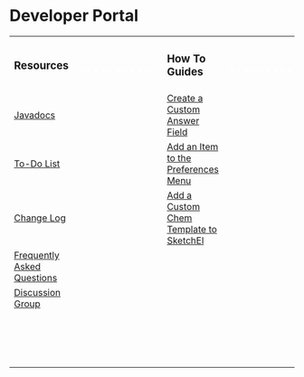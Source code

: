# Developer Portal #

<table border='0' cellspacing='0'>
<blockquote><tbody>
<blockquote><tr>
<blockquote><td><h3>Resources</h3></td>
<td><font color='white' size='15'>...........</font></td>
<td><h3>How To Guides</h3></td>
<td><font color='white' size='15'>...........</font></td>
<td><h3>Documentation of Modules</h3></td>
</blockquote></tr>
<tr>
<blockquote><td><a href='http://ingatan.googlecode.com/hg/javadoc/index.html'>Javadocs</a></td>
<td></td>
<td><a href='AnswerFieldsTutorial.md'>Create a Custom Answer Field</a></td>
<td>    </td>
<td><a href='FileStructure.md'>File Structures and Filetypes</a><br /></td>
</blockquote></tr>
<tr>
<blockquote><td><a href='http://www.ingatan.org/issues'>To-Do List</a></td>
<td></td>
<td><a href='AddPreference.md'>Add an Item to the Preferences Menu</a></td>
<td>    </td>
<td><a href='LibraryManager.md'>Library Manager</a></td>
</blockquote></tr>
<tr>
<blockquote><td><a href='DownloadIngatan#Change_Log.md'>Change Log</a></td>
<td></td>
<td><a href='AddSketchElTemplate.md'>Add a Custom Chem Template to SketchEl</a></td>
<td>    </td>
<td><a href='QuizTime.md'>Quiz Time</a></td>
</blockquote></tr>
<tr>
<blockquote><td><a href='FAQ.md'>Frequently Asked Questions</a></td>
<td></td>
<td></td>
<td>    </td>
<td><a href='AnswerFields.md'>Answer Fields</a></td>
</blockquote></tr>
<tr>
<blockquote><td><a href='http://groups.google.com/group/Ingatan'>Discussion Group</a></td>
<td></td>
<td></td>
<td>    </td>
<td><a href='AnswerFieldsEnhancement.md'>Answer Fields Enhancement</a></td>
</blockquote></tr>
<tr>
<blockquote><td></td>
<td></td>
<td></td>
<td>    </td>
<td><a href='ImageAcquisitionMenu.md'>Image Acquisition Menu</a></td>
</blockquote></tr>
<tr>
<blockquote><td></td>
<td></td>
<td></td>
<td>    </td>
<td><a href='RichTextArea.md'>Rich Text Area</a></td>
</blockquote></tr>
<tr>
<blockquote><td></td>
<td></td>
<td></td>
<td>    </td>
<td><a href='SymbolMenu.md'>The Symbol Menu</a></td>
</blockquote></tr>
</blockquote></tbody>
</table>